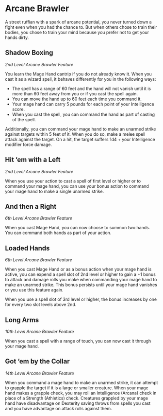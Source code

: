 # Arcane Brawler

A street ruffian with a spark of arcane potential, you never turned down a fight even when you had the chance to. But when others chose to train their bodies, you chose to train your mind because you prefer not to get your hands dirty.

## Shadow Boxing

*2nd Level Arcane Brawler Feature*

You learn the Mage Hand cantrip if you do not already know it. When you cast it as a wizard spell, it behaves differently for you in the following ways:
* The spell has a range of 60 feet and the hand will not vanish until it is more than 60 feet away from you or if you cast the spell again.
* You can move the hand up to 60 feet each time you command it.
* Your mage hand can carry 5 pounds for each point of your Intelligence score.
* When you cast the spell, you can command the hand as part of casting of the spell.

Additionally, you can command your mage hand to make an unarmed strike against targets within 5 feet of it. When you do so, make a melee spell attack against the target. On a hit, the target suffers 1d4 + your Intelligence modifier force damage.

## Hit ‘em with a Left

*2nd Level Arcane Brawler Feature*

When you use your action to cast a spell of first level or higher or to command your mage hand, you can use your bonus action to command your mage hand to make a single unarmed strike.

## And then a Right

*6th Level Arcane Brawler Feature*

When you cast Mage Hand, you can now choose to summon two hands. You can command both hands as part of your action.

## Loaded Hands

*6th Level Arcane Brawler Feature*

When you cast Mage Hand or as a bonus action when your mage hand is active, you can expend a spell slot of 2nd level or higher to gain a +1 bonus to attack and damage rolls you make when commanding your mage hand to make an unarmed strike. This bonus persists until your mage hand vanishes or you use this feature again.

When you use a spell slot of 3rd level or higher, the bonus increases by one for every two slot levels above 2nd. 

## Long Arms

*10th Level Arcane Brawler Feature*

When you cast a spell with a range of touch, you can now cast it through your mage hand.

## Got ‘em by the Collar

*14th Level Arcane Brawler Feature*

When you command a mage hand to make an unarmed strike, it can attempt to grapple the target if it is a large or smaller creature. When your mage hand makes a grapple check, you may roll an Intelligence (Arcana) check in place of a Strength (Athletics) check. Creatures grappled by your mage hand have disadvantage on Dexterity saving throws from spells you cast and you have advantage on attack rolls against them.
